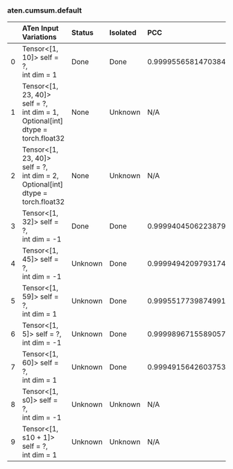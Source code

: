 ### aten.cumsum.default
|    | ATen Input Variations                                                                | Status   | Isolated   | PCC                | Host   |
|---:|:-------------------------------------------------------------------------------------|:---------|:-----------|:-------------------|:-------|
|  0 | Tensor<[1, 10]> self = ?,<br>int dim = 1                                             | Done     | Done       | 0.9999556581470384 | 0      |
|  1 | Tensor<[1, 23, 40]> self = ?,<br>int dim = 1,<br>Optional[int] dtype = torch.float32 | None     | Unknown    | N/A                | N/A    |
|  2 | Tensor<[1, 23, 40]> self = ?,<br>int dim = 2,<br>Optional[int] dtype = torch.float32 | None     | Unknown    | N/A                | N/A    |
|  3 | Tensor<[1, 32]> self = ?,<br>int dim = -1                                            | Done     | Done       | 0.9999404506223879 | 0      |
|  4 | Tensor<[1, 45]> self = ?,<br>int dim = -1                                            | Unknown  | Done       | 0.9999494209793174 | 0      |
|  5 | Tensor<[1, 59]> self = ?,<br>int dim = 1                                             | Unknown  | Done       | 0.9995517739874991 | 0      |
|  6 | Tensor<[1, 5]> self = ?,<br>int dim = -1                                             | Unknown  | Done       | 0.9999896715589057 | 0      |
|  7 | Tensor<[1, 60]> self = ?,<br>int dim = 1                                             | Unknown  | Done       | 0.9994915642603753 | 0      |
|  8 | Tensor<[1, s0]> self = ?,<br>int dim = -1                                            | Unknown  | Unknown    | N/A                | N/A    |
|  9 | Tensor<[1, s10 + 1]> self = ?,<br>int dim = 1                                        | Unknown  | Unknown    | N/A                | N/A    |

